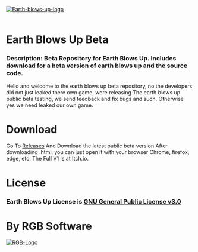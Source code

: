 <a href="https://ibb.co/yPxBymV"><img src="https://i.ibb.co/W5RpyNs/Earth-blows-up-logo.png" alt="Earth-blows-up-logo" border="0"></a><br /><a target='_blank' href='https://nb.imgbb.com/'></a><br />
# Earth Blows Up Beta
### Description: Beta Repository for Earth Blows Up. Includes download for a beta version of earth blows up and the source code.
Hello and welcome to the earth blows up beta repository, no the developers did not just leaked there own game, were releasing
The earth blows up public beta testing, we send feedback and fix bugs and such.
Otherwise yes we need leaked our own game.
# Download
Go To <a href="https://github.com/Miguelsgamingch/Earth-Blows-Up-Beta/releases">Releases</a>
And Download the latest public beta version
After downloading .html, you can just open it with your browser
Chrome, firefox, edge, etc.
The Full V1 Is at Itch.io.
# License
### Earth Blows Up License is <a href="https://github.com/Miguelsgamingch/Earth-Blows-Up-Beta/blob/main/LICENSE">GNU General Public License v3.0</a>
# By RGB Software
<a href="https://imgbb.com/"><img src="https://i.ibb.co/FDbtTYB/RGB-Logo.png" alt="RGB-Logo" border="0"></a><br /><a target='_blank' href='https://nb.imgbb.com/'></a><br />

